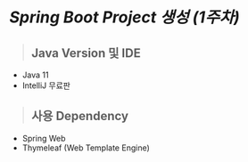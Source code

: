 # _Spring Boot Project 생성 (1주차)_
>## **Java Version 및 IDE**
* Java 11
* IntelliJ 무료판
>## **사용 Dependency**
* Spring Web
* Thymeleaf (Web Template Engine)
